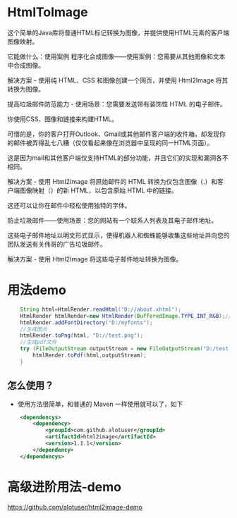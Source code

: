 # HtmlToImage
这个简单的Java库将普通HTML标记转换为图像，并提供使用HTML元素的客户端图像映射。

它能做什么：使用案例
程序化合成图像——使用案例：您需要从其他图像和文本中合成图像。

解决方案 - 使用纯 HTML、CSS 和图像创建一个网页，并使用 Html2Image 将其转换为图像。

提高垃圾邮件防范能力 - 使用场景：您需要发送带有装饰性 HTML 的电子邮件。

你使用CSS、图像和链接来构建HTML。

可惜的是，你的客户打开Outlook、Gmail或其他邮件客户端的收件箱，却发现你的邮件被弄得乱七八糟（仅仅看起来像在浏览器中呈现的同一HTML页面）。

这是因为mail和其他客户端仅支持HTML的部分功能，并且它们的实现和漏洞各不相同。

解决方案 - 使用 Html2Image 将原始邮件的 HTML 转换为仅包含图像（.）和客户端图像映射（）的新 HTML，以包含原始 HTML 中的链接。

这还可以让你在邮件中轻松使用独特的字体。

防止垃圾邮件——使用场景：您的网站有一个联系人列表及其电子邮件地址。

这些电子邮件地址以明文形式显示，使得机器人和蜘蛛能够收集这些地址并向您的团队发送有关伟哥的广告垃圾邮件。

解决方案 - 使用 Html2Image 将这些电子邮件地址转换为图像。


 # 用法demo
``` java
  	String html=HtmlRender.readHtml("D://about.xhtml");
	HtmlRender htmlRender=new HtmlRender(BufferedImage.TYPE_INT_RGB);//main： BufferedImage.TYPE_INT_ARGB
	htmlRender.addFontDirectory("D:/myfonts");
	//生成图片
	htmlRender.toPng(html, "D://test.png");
	//生成pdf文件
	try (FileOutputStream outputStream = new FileOutputStream("D:/test.pdf")) {
		htmlRender.toPdf(html,outputStream);
  	}
```
## 怎么使用？
- 使用方法很简单，和普通的 Maven 一样使用就可以了，如下
``` xml
    <dependencys>
        <dependency>
            <groupId>com.github.alotuser</groupId>
            <artifactId>html2image</artifactId>
            <version>1.1.1</version>
        </dependency>
    </dependencys>
```
# 高级进阶用法-demo
https://github.com/alotuser/html2image-demo
